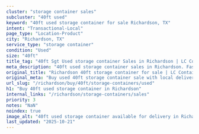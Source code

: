 ```yaml
---
cluster: "storage container sales"
subcluster: "40ft used"
keyword: "40ft used storage container for sale Richardson, TX"
intent: "Transactional-Local"
page_type: "Location-Product"
city: "Richardson, TX"
service_type: "storage container"
condition: "Used"
size: "40ft"
title_tag: "40ft Sgt Used storage container Sales in Richardson | LC Container"
meta_description: "40ft used storage container sales in Richardson. Fast delivery, competitive pricing. Serving storage containers area. Quote ID: IVM. Call (214) 524-4168 for your free quote today."
original_title: "Richardson 40ft storage container for sale | LC Container"
original_meta: "Buy used 40ft storage container sale with local delivery in Richardson, TX. LC Container — local Since 2003. Request a fast quote today."
url_slug: "/richardson/buy/40ft/storage-containers/used"
h1: "Buy 40ft used storage container in Richardson"
internal_links: "/richardson/storage-containers/sales"
priority: 3
notes: "NaN"
noindex: true
image_alt: "40ft used storage container available for delivery in Richardson"
last_updated: "2025-10-21"
---
```


<!-- TODO: Add unique city/inventory copy, images, and internal links here. -->
